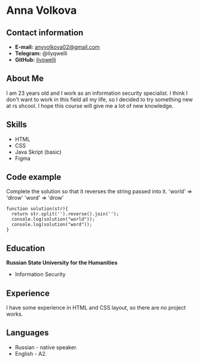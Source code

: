 # Anna Volkova

## Contact information
* __E-mail:__ anyvolkova02@gmail.com
* __Telegram:__ @ilyqwelli
* __GitHub:__ [ilyqwelli](https://github.com/ilyqwelli)

## About Me
I am 23 years old and I work as an information security specialist. I think I don't want to work in this field all my life, so I decided to try something new at rs shcool. I hope this course will give me a lot of new knowledge.

## Skills
* HTML
* CSS
* Java Skript (basic)
* Figma

## Code example
Complete the solution so that it reverses the string passed into it.
'world'  =>  'dlrow'
'word'   =>  'drow'

```
function solution(str){
  return str.split('').reverse().join('');
  console.log(solution("world"));
  console.log(solution("word"));
}
```

## Education
__Russian State University for the Humanities__
* Information Security

## Experience
I have some experience in HTML and CSS layout, so there are no project works.

## Languages
* Russian - native speaker.
* English - A2.
